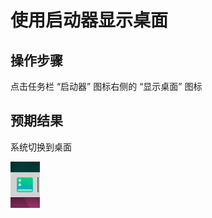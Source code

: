 # 使用启动器显示桌面

## 操作步骤

点击任务栏 “启动器” 图标右侧的 “显示桌面” 图标

## 预期结果

系统切换到桌面

![使用启动器显示桌面.png](../img/使用启动器显示桌面.png)
